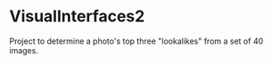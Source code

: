 # VisualInterfaces2
Project to determine a photo's top three "lookalikes" from a set of 40 images. 
